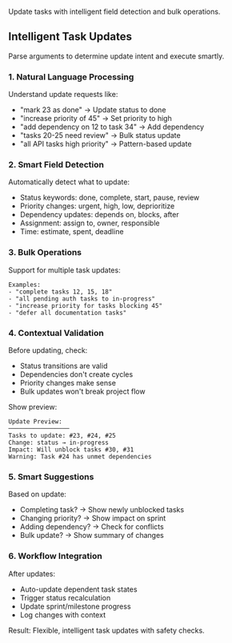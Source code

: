 Update tasks with intelligent field detection and bulk operations.


## Intelligent Task Updates

Parse arguments to determine update intent and execute smartly.

### 1. **Natural Language Processing**

Understand update requests like:
- "mark 23 as done" → Update status to done
- "increase priority of 45" → Set priority to high
- "add dependency on 12 to task 34" → Add dependency
- "tasks 20-25 need review" → Bulk status update
- "all API tasks high priority" → Pattern-based update

### 2. **Smart Field Detection**

Automatically detect what to update:
- Status keywords: done, complete, start, pause, review
- Priority changes: urgent, high, low, deprioritize
- Dependency updates: depends on, blocks, after
- Assignment: assign to, owner, responsible
- Time: estimate, spent, deadline

### 3. **Bulk Operations**

Support for multiple task updates:
```
Examples:
- "complete tasks 12, 15, 18"
- "all pending auth tasks to in-progress"
- "increase priority for tasks blocking 45"
- "defer all documentation tasks"
```

### 4. **Contextual Validation**

Before updating, check:
- Status transitions are valid
- Dependencies don't create cycles
- Priority changes make sense
- Bulk updates won't break project flow

Show preview:
```
Update Preview:
─────────────────
Tasks to update: #23, #24, #25
Change: status → in-progress
Impact: Will unblock tasks #30, #31
Warning: Task #24 has unmet dependencies
```

### 5. **Smart Suggestions**

Based on update:
- Completing task? → Show newly unblocked tasks
- Changing priority? → Show impact on sprint
- Adding dependency? → Check for conflicts
- Bulk update? → Show summary of changes

### 6. **Workflow Integration**

After updates:
- Auto-update dependent task states
- Trigger status recalculation
- Update sprint/milestone progress
- Log changes with context

Result: Flexible, intelligent task updates with safety checks.